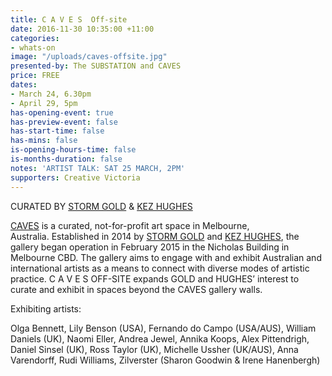 ```yaml
---
title: C A V E S  Off-site
date: 2016-11-30 10:35:00 +11:00
categories:
- whats-on
image: "/uploads/caves-offsite.jpg"
presented-by: The SUBSTATION and CAVES
price: FREE
dates:
- March 24, 6.30pm
- April 29, 5pm
has-opening-event: true
has-preview-event: false
has-start-time: false
has-mins: false
is-opening-hours-time: false
is-months-duration: false
notes: 'ARTIST TALK: SAT 25 MARCH, 2PM'
supporters: Creative Victoria
---
```


CURATED BY [STORM GOLD](http://www.stormgold.net) & [KEZ HUGHES](http://kezhughes.tumblr.com)

[CAVES](http://www.cavesgallery.com) is a curated, not-for-profit art space in Melbourne, Australia. Established in 2014 by [STORM GOLD](http://www.stormgold.net) and [KEZ HUGHES](http://kezhughes.tumblr.com), the gallery began operation in February 2015 in the Nicholas Building in Melbourne CBD. The gallery aims to engage with and exhibit Australian and international artists as a means to connect with diverse modes of artistic practice. C A V E S  OFF-SITE expands GOLD and HUGHES’ interest to curate and exhibit in spaces beyond the CAVES gallery walls.

Exhibiting artists:

Olga Bennett, Lily Benson (USA), Fernando do Campo (USA/AUS), William Daniels (UK), Naomi Eller, 
Andrea Jewel, Annika Koops, Alex Pittendrigh, Daniel Sinsel (UK), Ross Taylor (UK), Michelle Ussher (UK/AUS), Anna Varendorff, Rudi Williams, 
Zilverster (Sharon Goodwin & Irene Hanenbergh) 
